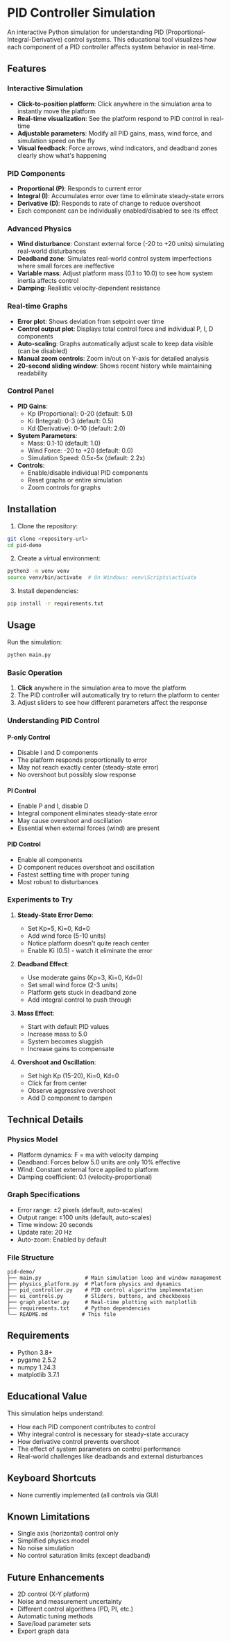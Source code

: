 # PID Controller Simulation

An interactive Python simulation for understanding PID (Proportional-Integral-Derivative) control systems. This educational tool visualizes how each component of a PID controller affects system behavior in real-time.

## Features

### Interactive Simulation
- **Click-to-position platform**: Click anywhere in the simulation area to instantly move the platform
- **Real-time visualization**: See the platform respond to PID control in real-time
- **Adjustable parameters**: Modify all PID gains, mass, wind force, and simulation speed on the fly
- **Visual feedback**: Force arrows, wind indicators, and deadband zones clearly show what's happening

### PID Components
- **Proportional (P)**: Responds to current error
- **Integral (I)**: Accumulates error over time to eliminate steady-state errors
- **Derivative (D)**: Responds to rate of change to reduce overshoot
- Each component can be individually enabled/disabled to see its effect

### Advanced Physics
- **Wind disturbance**: Constant external force (-20 to +20 units) simulating real-world disturbances
- **Deadband zone**: Simulates real-world control system imperfections where small forces are ineffective
- **Variable mass**: Adjust platform mass (0.1 to 10.0) to see how system inertia affects control
- **Damping**: Realistic velocity-dependent resistance

### Real-time Graphs
- **Error plot**: Shows deviation from setpoint over time
- **Control output plot**: Displays total control force and individual P, I, D components
- **Auto-scaling**: Graphs automatically adjust scale to keep data visible (can be disabled)
- **Manual zoom controls**: Zoom in/out on Y-axis for detailed analysis
- **20-second sliding window**: Shows recent history while maintaining readability

### Control Panel
- **PID Gains**:
  - Kp (Proportional): 0-20 (default: 5.0)
  - Ki (Integral): 0-3 (default: 0.5)
  - Kd (Derivative): 0-10 (default: 2.0)
- **System Parameters**:
  - Mass: 0.1-10 (default: 1.0)
  - Wind Force: -20 to +20 (default: 0.0)
  - Simulation Speed: 0.5x-5x (default: 2.2x)
- **Controls**:
  - Enable/disable individual PID components
  - Reset graphs or entire simulation
  - Zoom controls for graphs

## Installation

1. Clone the repository:
```bash
git clone <repository-url>
cd pid-demo
```

2. Create a virtual environment:
```bash
python3 -m venv venv
source venv/bin/activate  # On Windows: venv\Scripts\activate
```

3. Install dependencies:
```bash
pip install -r requirements.txt
```

## Usage

Run the simulation:
```bash
python main.py
```

### Basic Operation
1. **Click** anywhere in the simulation area to move the platform
2. The PID controller will automatically try to return the platform to center
3. Adjust sliders to see how different parameters affect the response

### Understanding PID Control

#### P-only Control
- Disable I and D components
- The platform responds proportionally to error
- May not reach exactly center (steady-state error)
- No overshoot but possibly slow response

#### PI Control
- Enable P and I, disable D
- Integral component eliminates steady-state error
- May cause overshoot and oscillation
- Essential when external forces (wind) are present

#### PID Control
- Enable all components
- D component reduces overshoot and oscillation
- Fastest settling time with proper tuning
- Most robust to disturbances

### Experiments to Try

1. **Steady-State Error Demo**:
   - Set Kp=5, Ki=0, Kd=0
   - Add wind force (5-10 units)
   - Notice platform doesn't quite reach center
   - Enable Ki (0.5) - watch it eliminate the error

2. **Deadband Effect**:
   - Use moderate gains (Kp=3, Ki=0, Kd=0)
   - Set small wind force (2-3 units)
   - Platform gets stuck in deadband zone
   - Add integral control to push through

3. **Mass Effect**:
   - Start with default PID values
   - Increase mass to 5.0
   - System becomes sluggish
   - Increase gains to compensate

4. **Overshoot and Oscillation**:
   - Set high Kp (15-20), Ki=0, Kd=0
   - Click far from center
   - Observe aggressive overshoot
   - Add D component to dampen

## Technical Details

### Physics Model
- Platform dynamics: F = ma with velocity damping
- Deadband: Forces below 5.0 units are only 10% effective
- Wind: Constant external force applied to platform
- Damping coefficient: 0.1 (velocity-proportional)

### Graph Specifications
- Error range: ±2 pixels (default, auto-scales)
- Output range: ±100 units (default, auto-scales)
- Time window: 20 seconds
- Update rate: 20 Hz
- Auto-zoom: Enabled by default

### File Structure
```
pid-demo/
├── main.py              # Main simulation loop and window management
├── physics_platform.py  # Platform physics and dynamics
├── pid_controller.py    # PID control algorithm implementation
├── ui_controls.py       # Sliders, buttons, and checkboxes
├── graph_plotter.py     # Real-time plotting with matplotlib
├── requirements.txt     # Python dependencies
└── README.md           # This file
```

## Requirements
- Python 3.8+
- pygame 2.5.2
- numpy 1.24.3
- matplotlib 3.7.1

## Educational Value

This simulation helps understand:
- How each PID component contributes to control
- Why integral control is necessary for steady-state accuracy
- How derivative control prevents overshoot
- The effect of system parameters on control performance
- Real-world challenges like deadbands and external disturbances

## Keyboard Shortcuts
- None currently implemented (all controls via GUI)

## Known Limitations
- Single axis (horizontal) control only
- Simplified physics model
- No noise simulation
- No control saturation limits (except deadband)

## Future Enhancements
- 2D control (X-Y platform)
- Noise and measurement uncertainty
- Different control algorithms (PD, PI, etc.)
- Automatic tuning methods
- Save/load parameter sets
- Export graph data

